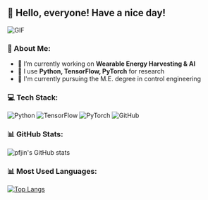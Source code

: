 ## 👋 Hello, everyone! Have a nice day!

![GIF](https://media.giphy.com/media/QTfX9Ejfra3ZmNxh6B/giphy.gif)

### 🌱 About Me:
- 🔭 I’m currently working on **Wearable Energy Harvesting & AI**
- 🤖 I use **Python, TensorFlow, PyTorch** for research
- 🚀 I'm currently pursuing the M.E. degree in control engineering

### 💻 Tech Stack:
![Python](https://img.shields.io/badge/Python-3776AB?style=for-the-badge&logo=python&logoColor=white)
![TensorFlow](https://img.shields.io/badge/TensorFlow-FF6F00?style=for-the-badge&logo=tensorflow&logoColor=white)
![PyTorch](https://img.shields.io/badge/PyTorch-EE4C2C?style=for-the-badge&logo=pytorch&logoColor=white)
![GitHub](https://img.shields.io/badge/GitHub-181717?style=for-the-badge&logo=github&logoColor=white)

### 📊 GitHub Stats:
![pfjin's GitHub stats](https://github-readme-stats.vercel.app/api?username=pfjin&show_icons=true&theme=radical&card_width=500)

### 📊 Most Used Languages:
[![Top Langs](https://github-readme-stats.vercel.app/api/top-langs/?username=pfjin&layout=compact&theme=tokyonight&card_width=500)](https://github.com/anuraghazra/github-readme-stats)

<!--
**pfjin/pfjin** is a ✨ _special_ ✨ repository because its `README.md` (this file) appears on your GitHub profile.

Here are some ideas to get you started:

- 🔭 I’m currently working on ...
- 🌱 I’m currently learning ...
- 👯 I’m looking to collaborate on ...
- 🤔 I’m looking for help with ...
- 💬 Ask me about ...
- 📫 How to reach me: ...
- 😄 Pronouns: ...
- ⚡ Fun fact: ...
-->
